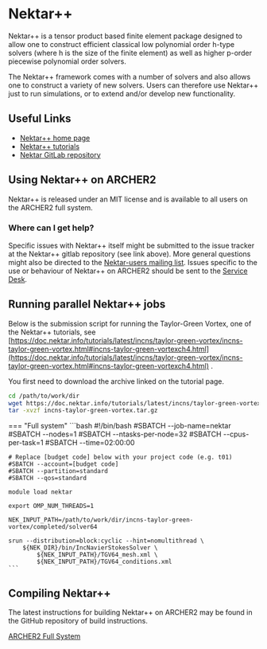 # Nektar++

Nektar++ is a tensor product based finite element package designed to
allow one to construct efficient classical low polynomial order
<span class="title-ref">h</span>-type solvers (where
<span class="title-ref">h</span> is the size of the finite element) as
well as higher <span class="title-ref">p</span>-order piecewise
polynomial order solvers.

The Nektar++ framework comes with a number of solvers and also allows
one to construct a variety of new solvers. Users can therefore use
Nektar++ just to run simulations, or to extend and/or develop new
functionality.

## Useful Links

  - [Nektar++ home page](https://www.nektar.info)
  - [Nektar++ tutorials](https://www.nektar.info/community/tutorials/)
  - [Nektar GitLab repository](https://gitlab.nektar.info/nektar)

## Using Nektar++ on ARCHER2

Nektar++ is released under an MIT license and is available to all users
on the ARCHER2 full system.

### Where can I get help?

Specific issues with Nektar++ itself might be submitted to the issue
tracker at the Nektar++ gitlab repository (see link above). More general
questions might also be directed to the [Nektar-users mailing list](https://mailman.ic.ac.uk/mailman/listinfo/nektar-users). Issues
specific to the use or behaviour of Nektar++ on ARCHER2 should be sent to the
[Service Desk](https://www.archer2.ac.uk/support-access/servicedesk.html).

## Running parallel Nektar++ jobs

Below is the submission script for running the Taylor-Green Vortex, one of the Nektar++ tutorials,
see [https://doc.nektar.info/tutorials/latest/incns/taylor-green-vortex/incns-taylor-green-vortex.html#incns-taylor-green-vortexch4.html](https://doc.nektar.info/tutorials/latest/incns/taylor-green-vortex/incns-taylor-green-vortex.html#incns-taylor-green-vortexch4.html) .

You first need to download the archive linked on the tutorial page.

```bash
cd /path/to/work/dir
wget https://doc.nektar.info/tutorials/latest/incns/taylor-green-vortex/incns-taylor-green-vortex.tar.gz
tar -xvzf incns-taylor-green-vortex.tar.gz
```

=== "Full system"
    ```bash
    #!/bin/bash
    #SBATCH --job-name=nektar
    #SBATCH --nodes=1
    #SBATCH --ntasks-per-node=32
    #SBATCH --cpus-per-task=1
    #SBATCH --time=02:00:00
    
    # Replace [budget code] below with your project code (e.g. t01)
    #SBATCH --account=[budget code] 
    #SBATCH --partition=standard
    #SBATCH --qos=standard

    module load nektar

    export OMP_NUM_THREADS=1

    NEK_INPUT_PATH=/path/to/work/dir/incns-taylor-green-vortex/completed/solver64

    srun --distribution=block:cyclic --hint=nomultithread \
        ${NEK_DIR}/bin/IncNavierStokesSolver \
            ${NEK_INPUT_PATH}/TGV64_mesh.xml \
            ${NEK_INPUT_PATH}/TGV64_conditions.xml
    ```

## Compiling Nektar++

The latest instructions for building Nektar++ on ARCHER2 may be found in
the GitHub repository of build instructions.

[ARCHER2 Full System](https://github.com/hpc-uk/build-instructions/blob/main/apps/nektarplusplus/build_nektarplusplus_5.0.3_archer2_gcc11_cmpich8.md)